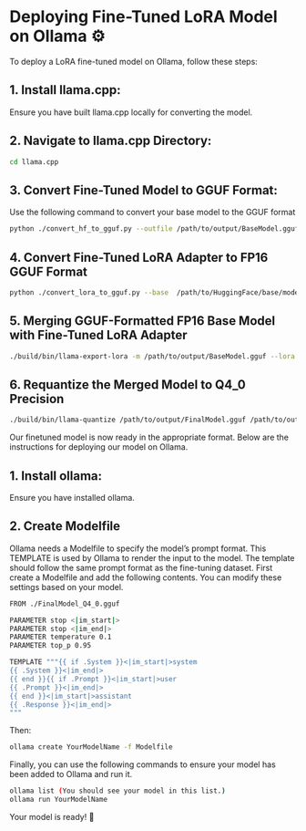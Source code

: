# Deploying Fine-Tuned LoRA Model on Ollama ⚙️

To deploy a LoRA fine-tuned model on Ollama, follow these steps:

## 1. Install llama.cpp: 

Ensure you have built llama.cpp locally for converting the model.

## 2. Navigate to llama.cpp Directory:
```bash
cd llama.cpp
```
## 3. Convert Fine-Tuned Model to GGUF Format: 

Use the following command to convert your base model to the GGUF format
```bash
python ./convert_hf_to_gguf.py --outfile /path/to/output/BaseModel.gguf /path/to/HuggingFace/base/model
```

## 4. Convert Fine-Tuned LoRA Adapter to FP16 GGUF Format
```bash
python ./convert_lora_to_gguf.py --base  /path/to/HuggingFace/base/model --outfile /path/to/output/lora_adapter.gguf --outtype f16 /path/to/FineTuned/LoRA/Adapter
```

## 5. Merging GGUF-Formatted FP16 Base Model with Fine-Tuned LoRA Adapter

```bash
./build/bin/llama-export-lora -m /path/to/output/BaseModel.gguf --lora /path/to/output/lora_adapter.gguf -o /path/to/output/FinalModel.gguf
```

## 6. Requantize the Merged Model to Q4_0 Precision
```bash
./build/bin/llama-quantize /path/to/output/FinalModel.gguf /path/to/output/FinalModel_Q4_0.gguf 2
```

Our finetuned model is now ready in the appropriate format. Below are the instructions for deploying our model on Ollama.
## 1. Install ollama:

Ensure you have installed ollama.

## 2. Create Modelfile
Ollama needs a Modelfile to specify the model’s prompt format. This TEMPLATE is used by Ollama to render the input to the model. 
The template should follow the same prompt format as the fine-tuning dataset.
First create a Modelfile and add the following contents. You can modify these settings based on your model.

```bash
FROM ./FinalModel_Q4_0.gguf

PARAMETER stop <|im_start|>
PARAMETER stop <|im_end|>
PARAMETER temperature 0.1
PARAMETER top_p 0.95

TEMPLATE """{{ if .System }}<|im_start|>system
{{ .System }}<|im_end|>
{{ end }}{{ if .Prompt }}<|im_start|>user
{{ .Prompt }}<|im_end|>
{{ end }}<|im_start|>assistant
{{ .Response }}<|im_end|>
"""
```
Then:
```bash
ollama create YourModelName -f Modelfile
```
Finally, you can use the following commands to ensure your model has been added to Ollama and run it.
```bash
ollama list (You should see your model in this list.)
ollama run YourModelName
```

Your model is ready! 🎉





